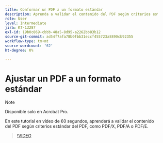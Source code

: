 ```yaml
---
title: Conformar un PDF a un formato estándar
description: Aprenda a validar el contenido del PDF según criterios estándar del PDF, como PDF/X, PDF/A o PDF/E
role: User
level: Intermediate
jira: KT-13287
exl-id: 19b0c869-cbbb-48a5-8d95-a2262bb83b12
source-git-commit: ad54f7afa78b0fbb31eccf455723a8890cb92355
workflow-type: tm+mt
source-wordcount: '62'
ht-degree: 0%

---
```


# Ajustar un PDF a un formato estándar

>[!NOTE]
>
>Disponible solo en Acrobat Pro.

En este tutorial en vídeo de 60 segundos, aprenderá a validar el contenido del PDF según criterios estándar del PDF, como PDF/X, PDF/A o PDF/E.

>[!VIDEO](https://video.tv.adobe.com/v/3409906?quality=12&learn=on&hidetitle=true)
